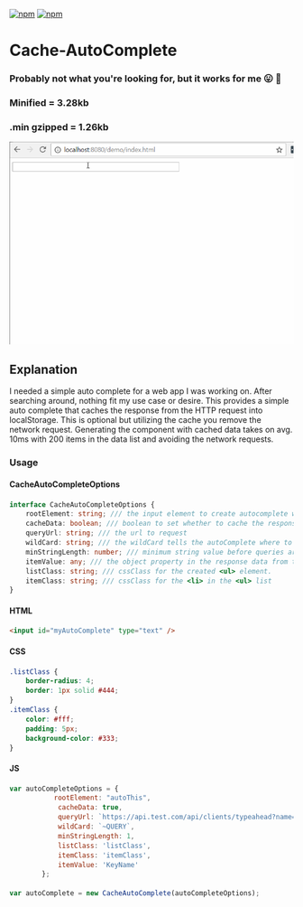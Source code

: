 [![npm](https://img.shields.io/npm/v/cache-autocomplete.svg)](https://www.npmjs.com/package/cache-autocomplete)
[![npm](https://img.shields.io/npm/dt/cache-autocomplete.svg?label=npm%20downloads)](https://www.npmjs.com/package/cache-autocomplete)
# Cache-AutoComplete
### Probably not what you're looking for, but it works for me :stuck_out_tongue: :poop:

### Minified = 3.28kb 
### .min gzipped = 1.26kb

![CacheAutoComplete](screens/cacheAutoComplete.gif)

## Explanation
I needed a simple auto complete for a web app I was working on.
After searching around, nothing fit my use case or desire. 
This provides a simple auto complete that caches the response 
from the HTTP request into localStorage. This is optional but utilizing
the cache you remove the network request. Generating the component with
cached data takes on avg. 10ms with 200 items in the data list and avoiding
the network requests.

### Usage


#### CacheAutoCompleteOptions 
```ts
interface CacheAutoCompleteOptions {
    rootElement: string; /// the input element to create autocomplete with
    cacheData: boolean; /// boolean to set whether to cache the response
    queryUrl: string; /// the url to request
    wildCard: string; /// the wildCard tells the autoComplete where to inject the root element's value into the query
    minStringLength: number; /// minimum string value before queries are sent for autocompletion.
    itemValue: any; /// the object property in the response data from the server.
    listClass: string; /// cssClass for the created <ul> element.
    itemClass: string; /// cssClass for the <li> in the <ul> list
}
```
#### HTML
```html
<input id="myAutoComplete" type="text" />
```
#### CSS
```css
.listClass {
    border-radius: 4;
    border: 1px solid #444;
}
.itemClass {
    color: #fff;
    padding: 5px;
    background-color: #333;
}
```
#### JS
```js
var autoCompleteOptions = {
           rootElement: "autoThis",
            cacheData: true,
            queryUrl: `https://api.test.com/api/clients/typeahead?name=~QUERY&apikey=84`,
            wildCard: `~QUERY`,
            minStringLength: 1,
            listClass: 'listClass',
            itemClass: 'itemClass',
            itemValue: 'KeyName'
        };

var autoComplete = new CacheAutoComplete(autoCompleteOptions);

```
